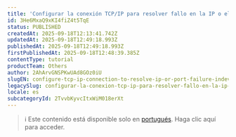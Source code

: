 ```yaml
---
title: 'Configurar la conexión TCP/IP para resolver fallo en la IP o el puerto'
id: 3He6MxaQ9xKI4fiZ4t5TqE
status: PUBLISHED
createdAt: 2025-09-18T12:13:41.742Z
updatedAt: 2025-09-18T12:49:18.993Z
publishedAt: 2025-09-18T12:49:18.993Z
firstPublishedAt: 2025-09-18T12:48:39.385Z
contentType: tutorial
productTeam: Others
author: 2AhArvGNSPKwUAd8GOz0iU
slugEN: configure-tcp-ip-connection-to-resolve-ip-or-port-failure-indeva
legacySlug: configurar-la-conexion-tcp-ip-para-resolver-fallo-en-la-ip-o-el-puerto-indeva
locale: es
subcategoryId: 2TvvbKyvcItxWiM018erXt
---
```


> ℹ️ Este contenido está disponible solo en [portugués](/pt/tutorial/configurar-conexao-tcp-ip-para-resolver-falha-no-ip-ou-porta-indeva--3He6MxaQ9xKI4fiZ4t5TqE). Haga clic aquí para acceder.
